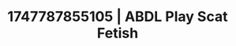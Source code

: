 ---
categories:
- ASMR tingles
- Erotic archetypes
- Pleasure activism
- Flirty smirk
- After dark play
image: /assets/images/1747787855105.jpg
layout: post
seo:
  description: Featured content with sensual ABDL Play, Scat Fetish. HD images available.
  keywords: ABDL Play, Scat Fetish
  og_image: /assets/images/1747787855105.jpg
  schema_type: VisualArtwork
tags:
- ABDL Play
- '#1747787855105'
- Scat Fetish
title: 1747787855105 | ABDL Play Scat Fetish
---